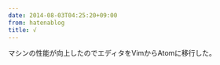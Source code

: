 ```yaml
---
date: 2014-08-03T04:25:20+09:00
from: hatenablog
title: √
---
```

マシンの性能が向上したのでエディタをVimからAtomに移行した。

